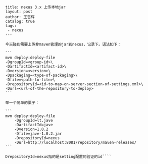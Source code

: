 ````---
title: nexus 3.x 上传本地jar
layout: post
author: 王召辉
catalog: true
tags: 
 - nexus
---

今天碰到需要上传非maven管理的jar到nexus，记录下。语法如下：

```
mvn deploy:deploy-file 
-DgroupId=<group-id>\
-DartifactId=<artifact-id>\
-Dversion=<version>\
-Dpackaging=<type-of-packaging>\
-Dfile=<path-to-file>\
-DrepositoryId=<id-to-map-on-server-section-of-settings.xml>\
-Durl=<url-of-the-repository-to-deploy>
```

举一个简单的栗子：

```
mvn deploy:deploy-file 
    -DgroupId=lt.jave 
    -DartifactId=jave 
    -Dversion=1.0.2 
    -Dfile=jave-1.0.2.jar 
    -DrepositoryId=nexus 
    -Durl=http://localhost:8081/repository/maven-releases/
```

DrepositoryId=nexus指的是setting配置的验证的id````